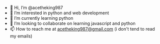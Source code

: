 - 👋 Hi, I’m @acetheking987
- 👀 I’m interested in python and web development
- 🌱 I’m currently learning python
- 💞️ I’m looking to collaborate on learning javascript and python
- 📫 How to reach me at acetheking987@gmail.com (i don't tend to read my emails)

<!---
acetheking987/acetheking987 is a ✨ special ✨ repository because its `README.md` (this file) appears on your GitHub profile.
You can click the Preview link to take a look at your changes.
--->
